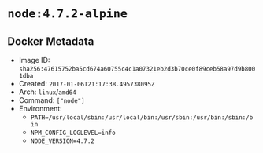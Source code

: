# `node:4.7.2-alpine`

## Docker Metadata

- Image ID: `sha256:47615752ba5cd674a60755c4c1a07321eb2d3b70ce0f89ceb58a97d9b8001dba`
- Created: `2017-01-06T21:17:38.495738095Z`
- Arch: `linux`/`amd64`
- Command: `["node"]`
- Environment:
  - `PATH=/usr/local/sbin:/usr/local/bin:/usr/sbin:/usr/bin:/sbin:/bin`
  - `NPM_CONFIG_LOGLEVEL=info`
  - `NODE_VERSION=4.7.2`
